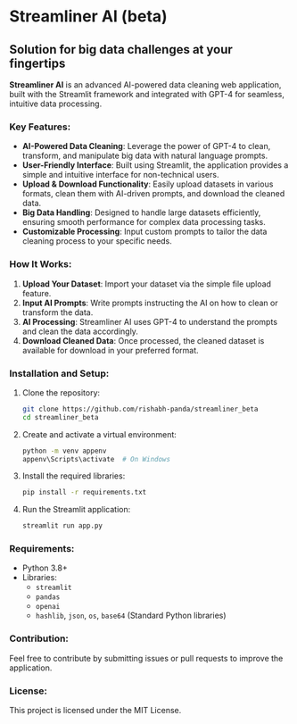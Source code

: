 # Streamliner AI (beta)
## Solution for big data challenges at your fingertips

**Streamliner AI** is an advanced AI-powered data cleaning web application, built with the Streamlit framework and integrated with GPT-4 for seamless, intuitive data processing.

### Key Features:
- **AI-Powered Data Cleaning**: Leverage the power of GPT-4 to clean, transform, and manipulate big data with natural language prompts.
- **User-Friendly Interface**: Built using Streamlit, the application provides a simple and intuitive interface for non-technical users.
- **Upload & Download Functionality**: Easily upload datasets in various formats, clean them with AI-driven prompts, and download the cleaned data.
- **Big Data Handling**: Designed to handle large datasets efficiently, ensuring smooth performance for complex data processing tasks.
- **Customizable Processing**: Input custom prompts to tailor the data cleaning process to your specific needs.
  
### How It Works:
1. **Upload Your Dataset**: Import your dataset via the simple file upload feature.
2. **Input AI Prompts**: Write prompts instructing the AI on how to clean or transform the data.
3. **AI Processing**: Streamliner AI uses GPT-4 to understand the prompts and clean the data accordingly.
4. **Download Cleaned Data**: Once processed, the cleaned dataset is available for download in your preferred format.

### Installation and Setup:

1. Clone the repository:
    ```bash
    git clone https://github.com/rishabh-panda/streamliner_beta
    cd streamliner_beta
    ```

2. Create and activate a virtual environment:
    ```bash
    python -m venv appenv
    appenv\Scripts\activate  # On Windows
    ```

3. Install the required libraries:
    ```bash
    pip install -r requirements.txt
    ```

4. Run the Streamlit application:
    ```bash
    streamlit run app.py
    ```

### Requirements:
- Python 3.8+
- Libraries:
  - `streamlit`
  - `pandas`
  - `openai`
  - `hashlib`, `json`, `os`, `base64` (Standard Python libraries)

### Contribution:
Feel free to contribute by submitting issues or pull requests to improve the application.

### License:
This project is licensed under the MIT License.
